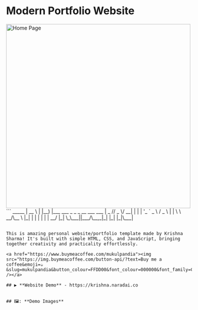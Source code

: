 # Modern Portfolio Website
<img src="/file/image1.png" alt="Home Page" width="500">
```
  _____                                
 |  __ \                               
 | |__) |___  ___ _   _ _ __ ___   ___ 
 |  _  // _ \/ __| | | | '_ ` _ \ / _ \
 | | \ \  __/\__ \ |_| | | | | | |  __/
 |_|  \_\___||___/\__,_|_| |_| |_|\___|
                                       
                                                                    
```

This is amazing personal website/portfolio template made by Krishna Sharma! It's built with simple HTML, CSS, and JavaScript, bringing together creativity and practicality effortlessly.

<a href="https://www.buymeacoffee.com/mukulpandia"><img src="https://img.buymeacoffee.com/button-api/?text=Buy me a coffee&emoji=☕&slug=mukulpandia&button_colour=FFDD00&font_colour=000000&font_family=Cookie&outline_colour=000000&coffee_colour=ffffff" /></a>

## ▶️ **Website Demo** - https://krishna.naradai.co


## 🖼️: **Demo Images**



